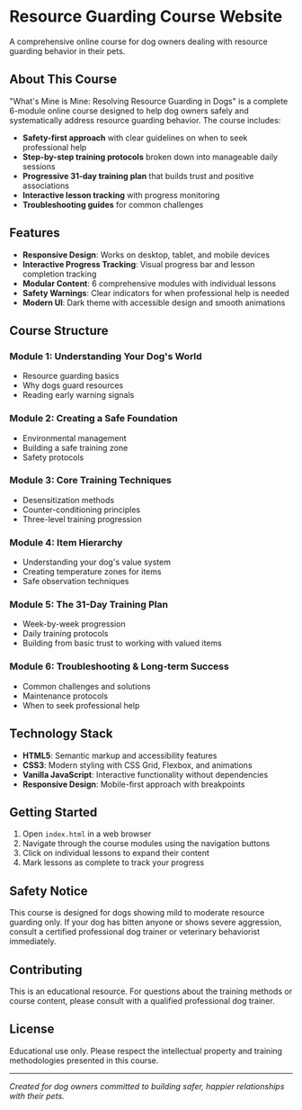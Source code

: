 # Resource Guarding Course Website

A comprehensive online course for dog owners dealing with resource guarding behavior in their pets.

## About This Course

"What's Mine is Mine: Resolving Resource Guarding in Dogs" is a complete 6-module online course designed to help dog owners safely and systematically address resource guarding behavior. The course includes:

- **Safety-first approach** with clear guidelines on when to seek professional help
- **Step-by-step training protocols** broken down into manageable daily sessions
- **Progressive 31-day training plan** that builds trust and positive associations
- **Interactive lesson tracking** with progress monitoring
- **Troubleshooting guides** for common challenges

## Features

- **Responsive Design**: Works on desktop, tablet, and mobile devices
- **Interactive Progress Tracking**: Visual progress bar and lesson completion tracking
- **Modular Content**: 6 comprehensive modules with individual lessons
- **Safety Warnings**: Clear indicators for when professional help is needed
- **Modern UI**: Dark theme with accessible design and smooth animations

## Course Structure

### Module 1: Understanding Your Dog's World
- Resource guarding basics
- Why dogs guard resources
- Reading early warning signals

### Module 2: Creating a Safe Foundation
- Environmental management
- Building a safe training zone
- Safety protocols

### Module 3: Core Training Techniques
- Desensitization methods
- Counter-conditioning principles
- Three-level training progression

### Module 4: Item Hierarchy
- Understanding your dog's value system
- Creating temperature zones for items
- Safe observation techniques

### Module 5: The 31-Day Training Plan
- Week-by-week progression
- Daily training protocols
- Building from basic trust to working with valued items

### Module 6: Troubleshooting & Long-term Success
- Common challenges and solutions
- Maintenance protocols
- When to seek professional help

## Technology Stack

- **HTML5**: Semantic markup and accessibility features
- **CSS3**: Modern styling with CSS Grid, Flexbox, and animations
- **Vanilla JavaScript**: Interactive functionality without dependencies
- **Responsive Design**: Mobile-first approach with breakpoints

## Getting Started

1. Open `index.html` in a web browser
2. Navigate through the course modules using the navigation buttons
3. Click on individual lessons to expand their content
4. Mark lessons as complete to track your progress

## Safety Notice

This course is designed for dogs showing mild to moderate resource guarding only. If your dog has bitten anyone or shows severe aggression, consult a certified professional dog trainer or veterinary behaviorist immediately.

## Contributing

This is an educational resource. For questions about the training methods or course content, please consult with a qualified professional dog trainer.

## License

Educational use only. Please respect the intellectual property and training methodologies presented in this course.

---

*Created for dog owners committed to building safer, happier relationships with their pets.*